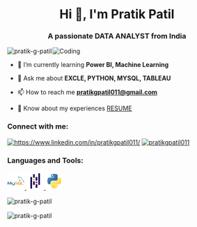 <h1 align="center">Hi 👋, I'm Pratik Patil</h1>
<h3 align="center">A passionate DATA ANALYST from India</h3>
<img align="right" alt="Coding" width="400" src="https://media0.giphy.com/media/qgQUggAC3Pfv687qPC/giphy.gif?cid=6c09b952waemihtj4xxms6k91rrtqkfohsmvhbpulaph57zl&ep=v1_gifs_search&rid=giphy.gif&ct=g">

<p align="left"> <img src="https://komarev.com/ghpvc/?username=pratik-g-patil&label=Profile%20views&color=0e75b6&style=flat" alt="pratik-g-patil" /> </p>

- 🌱 I’m currently learning **Power BI, Machine Learning**

- 💬 Ask me about **EXCLE, PYTHON, MYSQL, TABLEAU**

- 📫 How to reach me **pratikgpatil011@gmail.com**

- 📄 Know about my experiences [RESUME](https://drive.google.com/drive/folders/1DdsDQe0X6_19WTpaG3tgf-1L3depTIvl?usp=sharing)

<h3 align="left">Connect with me:</h3>
<p align="left">
<a href="https://linkedin.com/in/https://www.linkedin.com/in/pratikgpatil011/" target="blank"><img align="center" src="https://raw.githubusercontent.com/rahuldkjain/github-profile-readme-generator/master/src/images/icons/Social/linked-in-alt.svg" alt="https://www.linkedin.com/in/pratikgpatil011/" height="30" width="40" /></a>
<a href="https://www.hackerrank.com/pratikgpatil011" target="blank"><img align="center" src="https://raw.githubusercontent.com/rahuldkjain/github-profile-readme-generator/master/src/images/icons/Social/hackerrank.svg" alt="pratikgpatil011" height="30" width="40" /></a>
</p>

<h3 align="left">Languages and Tools:</h3>
<p align="left"> <a href="https://www.mysql.com/" target="_blank" rel="noreferrer"> <img src="https://raw.githubusercontent.com/devicons/devicon/master/icons/mysql/mysql-original-wordmark.svg" alt="mysql" width="40" height="40"/> </a> <a href="https://pandas.pydata.org/" target="_blank" rel="noreferrer"> <img src="https://raw.githubusercontent.com/devicons/devicon/2ae2a900d2f041da66e950e4d48052658d850630/icons/pandas/pandas-original.svg" alt="pandas" width="40" height="40"/> </a> <a href="https://www.python.org" target="_blank" rel="noreferrer"> <img src="https://raw.githubusercontent.com/devicons/devicon/master/icons/python/python-original.svg" alt="python" width="40" height="40"/> </a> </p>

<p><img align="center" src="https://github-readme-stats.vercel.app/api/top-langs?username=pratik-g-patil&show_icons=true&locale=en&layout=compact" alt="pratik-g-patil" /></p>

<p><img align="center" src="https://github-readme-streak-stats.herokuapp.com/?user=pratik-g-patil&" alt="pratik-g-patil" /></p>
